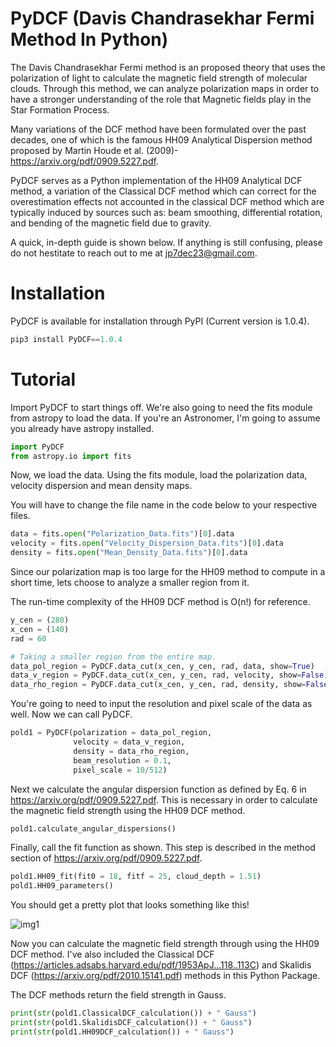 # PyDCF (Davis Chandrasekhar Fermi Method In Python)

The Davis Chandrasekhar Fermi method is an proposed theory that uses the polarization of light to calculate the magnetic field strength of molecular clouds. Through this method, we can analyze polarization maps in order to have a stronger understanding of the role that Magnetic fields play in the Star Formation Process. 

Many variations of the DCF method have been formulated over the past decades, one of which is the famous HH09 Analytical Dispersion method proposed by Martin Houde et al. (2009)- https://arxiv.org/pdf/0909.5227.pdf.

PyDCF serves as a Python implementation of the HH09 Analytical DCF method, a variation of the Classical DCF method which can correct for the overestimation effects not accounted in the classical DCF method which are typically induced by sources such as: beam smoothing, differential rotation, and bending of the magnetic field due to gravity.

A quick, in-depth guide is shown below. If anything is still confusing, please do not hestitate to reach out to me at jp7dec23@gmail.com. 

# Installation
PyDCF is available for installation through PyPI (Current version is 1.0.4).

```python
pip3 install PyDCF==1.0.4
```

# Tutorial
Import PyDCF to start things off. We're also going to need the fits module from astropy to load the data. If you're an Astronomer, I'm going to assume you already have astropy installed.

``` python
import PyDCF
from astropy.io import fits
```

Now, we load the data. Using the fits module, load the polarization data, velocity dispersion and mean density maps. 

You will have to change the file name in the code below to your respective files.

```python
data = fits.open("Polarization_Data.fits")[0].data
velocity = fits.open("Velocity_Dispersion_Data.fits")[0].data
density = fits.open("Mean_Density_Data.fits")[0].data
```

Since our polarization map is too large for the HH09 method to compute in a short time, lets choose to analyze a smaller region from it.

The run-time complexity of the HH09 DCF method is O(n!) for reference.


```python
y_cen = (280)
x_cen = (140)
rad = 60

# Taking a smaller region from the entire map.
data_pol_region = PyDCF.data_cut(x_cen, y_cen, rad, data, show=True)
data_v_region = PyDCF.data_cut(x_cen, y_cen, rad, velocity, show=False)
data_rho_region = PyDCF.data_cut(x_cen, y_cen, rad, density, show=False)
```

You're going to need to input the resolution and pixel scale of the data as well. Now we can call PyDCF.

```python
pold1 = PyDCF(polarization = data_pol_region,
              velocity = data_v_region,
              density = data_rho_region,
              beam_resolution = 0.1,
              pixel_scale = 10/512)
```

Next we calculate the angular dispersion function as defined by Eq. 6 in https://arxiv.org/pdf/0909.5227.pdf. This is necessary in order to calculate the magnetic field strength using the HH09 DCF method.

```python
pold1.calculate_angular_dispersions()
```

Finally, call the fit function as shown. This step is described in the method section of https://arxiv.org/pdf/0909.5227.pdf.
```python
pold1.HH09_fit(fit0 = 18, fitf = 25, cloud_depth = 1.51)
pold1.HH09_parameters()
```

You should get a pretty plot that looks something like this! 

![img1](https://user-images.githubusercontent.com/28542017/160524270-76b4520f-93c2-4f4e-8b82-07a919a35346.png)


Now you can calculate the magnetic field strength through using the HH09 DCF method. I've also included the Classical DCF (https://articles.adsabs.harvard.edu/pdf/1953ApJ...118..113C) and Skalidis DCF (https://arxiv.org/pdf/2010.15141.pdf) methods in this Python Package.

The DCF methods return the field strength in Gauss.

```python
print(str(pold1.ClassicalDCF_calculation()) + " Gauss")
print(str(pold1.SkalidisDCF_calculation()) + " Gauss")
print(str(pold1.HH09DCF_calculation()) + " Gauss")
```


